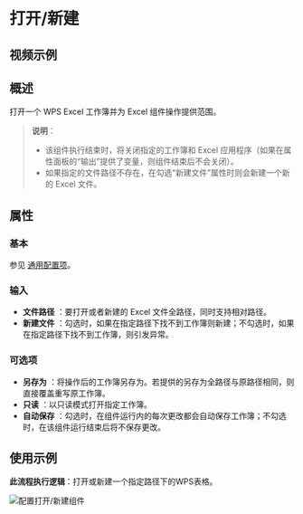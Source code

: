 # 打开/新建

## 视频示例

## 概述

打开一个 WPS Excel 工作簿并为 Excel 组件操作提供范围。

>**说明**：
>
> - 该组件执行结束时，将关闭指定的工作簿和 Excel 应用程序（如果在属性面板的“输出”提供了变量，则组件结束后不会关闭）。
> - 如果指定的文件路径不存在，在勾选“新建文件”属性时则会新建一个新的 Excel 文件。

## 属性

### 基本

参见 [通用配置项](../Appendix/CommonConfigurationItems.md)。

### 输入

- **文件路径** ：要打开或者新建的 Excel 文件全路径，同时支持相对路径。
- **新建文件** ：勾选时，如果在指定路径下找不到工作簿则新建；不勾选时，如果在指定路径下找不到工作簿，则引发异常。

### 可选项

- **另存为** ：将操作后的工作簿另存为。若提供的另存为全路径与原路径相同，则直接覆盖重写原工作簿。
- **只读** ：以只读模式打开指定工作簿。
- **自动保存** ：勾选时，在组件运行内的每次更改都会自动保存工作簿；不勾选时，在该组件运行结束后将不保存更改。

## 使用示例

**此流程执行逻辑**：打开或新建一个指定路径下的WPS表格。

![配置打开/新建组件](https://docimages.blob.core.chinacloudapi.cn/images/Activities/wps1.png)
